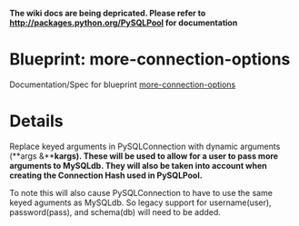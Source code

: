 **The wiki docs are being depricated. Please refer to http://packages.python.org/PySQLPool for documentation**

# Blueprint: more-connection-options #

Documentation/Spec for blueprint [more-connection-options](https://blueprints.launchpad.net/pysqlpool/+spec/more-connection-options)


# Details #

Replace keyed arguments in PySQLConnection with dynamic arguments (**args &****kargs). These will be used to allow for a user to pass more arguments to MySQLdb. They will also be taken into account when creating the Connection Hash used in PySQLPool.**

To note this will also cause PySQLConnection to have to use the same keyed aguments as MySQLdb. So legacy support for username(user), password(pass), and schema(db) will need to be added.
